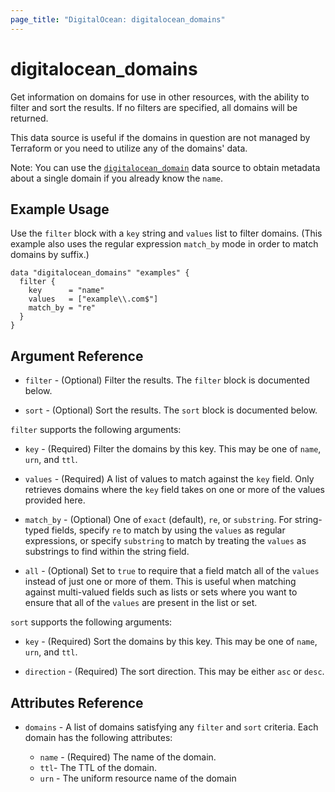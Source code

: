 ```yaml
---
page_title: "DigitalOcean: digitalocean_domains"
---
```


# digitalocean_domains

Get information on domains for use in other resources, with the ability to filter and sort the results.
If no filters are specified, all domains will be returned.

This data source is useful if the domains in question are not managed by Terraform or you need to
utilize any of the domains' data.

Note: You can use the [`digitalocean_domain`](domain) data source to obtain metadata
about a single domain if you already know the `name`.

## Example Usage

Use the `filter` block with a `key` string and `values` list to filter domains. (This example
also uses the regular expression `match_by` mode in order to match domains by suffix.)

```hcl
data "digitalocean_domains" "examples" {
  filter {
    key      = "name"
    values   = ["example\\.com$"]
    match_by = "re"
  }
}
```

## Argument Reference

* `filter` - (Optional) Filter the results.
  The `filter` block is documented below.

* `sort` - (Optional) Sort the results.
  The `sort` block is documented below.

`filter` supports the following arguments:

* `key` - (Required) Filter the domains by this key. This may be one of `name`, `urn`, and `ttl`.

* `values` - (Required) A list of values to match against the `key` field. Only retrieves domains
  where the `key` field takes on one or more of the values provided here.

* `match_by` - (Optional) One of `exact` (default), `re`, or `substring`. For string-typed fields, specify `re` to
  match by using the `values` as regular expressions, or specify `substring` to match by treating the `values` as
  substrings to find within the string field.
  
* `all` - (Optional) Set to `true` to require that a field match all of the `values` instead of just one or more of
  them. This is useful when matching against multi-valued fields such as lists or sets where you want to ensure
  that all of the `values` are present in the list or set.

`sort` supports the following arguments:

* `key` - (Required) Sort the domains by this key. This may be one of `name`, `urn`, and `ttl`.

* `direction` - (Required) The sort direction. This may be either `asc` or `desc`.

## Attributes Reference

* `domains` - A list of domains satisfying any `filter` and `sort` criteria. Each domain has the following attributes:  

  - `name` - (Required) The name of the domain.
  - `ttl`-  The TTL of the domain.
  - `urn` - The uniform resource name of the domain
